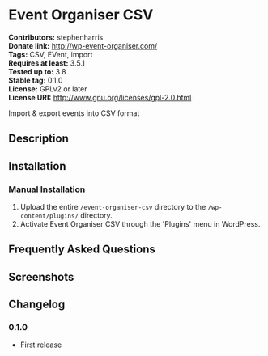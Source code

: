# Event Organiser CSV #
**Contributors:**      stephenharris  
**Donate link:**       http://wp-event-organiser.com/  
**Tags:** CSV, EVent, import  
**Requires at least:** 3.5.1  
**Tested up to:**      3.8  
**Stable tag:**        0.1.0  
**License:**           GPLv2 or later  
**License URI:**       http://www.gnu.org/licenses/gpl-2.0.html  

Import & export events into CSV format

## Description ##



## Installation ##

### Manual Installation ###

1. Upload the entire `/event-organiser-csv` directory to the `/wp-content/plugins/` directory.
2. Activate Event Organiser CSV through the 'Plugins' menu in WordPress.

## Frequently Asked Questions ##


## Screenshots ##


## Changelog ##

### 0.1.0 ###
* First release
